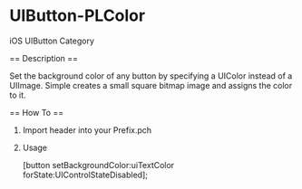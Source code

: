# UIButton-PLColor
iOS UIButton Category

== Description ==

Set the background color of any button by specifying a UIColor instead of a UIImage. Simple creates a small square bitmap image and assigns the color to it.

== How To ==

1. Import header into your Prefix.pch
1. Usage

    [button setBackgroundColor:uiTextColor forState:UIControlStateDisabled];

